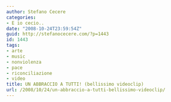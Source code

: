 ```yaml
---
author: Stefano Cecere
categories:
- E io cecio..
date: "2008-10-24T23:59:54Z"
guid: http://stefanocecere.com/?p=1443
id: 1443
tags:
- arte
- music
- nonviolenza
- pace
- riconciliazione
- video
title: UN ABBRACCIO A TUTTI! (bellissimo videoclip)
url: /2008/10/24/un-abbraccio-a-tutti-bellissimo-videoclip/
---
```


